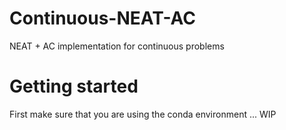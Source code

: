 # Continuous-NEAT-AC
NEAT + AC implementation for continuous problems

# Getting started
First make sure that you are using the conda environment
... WIP
